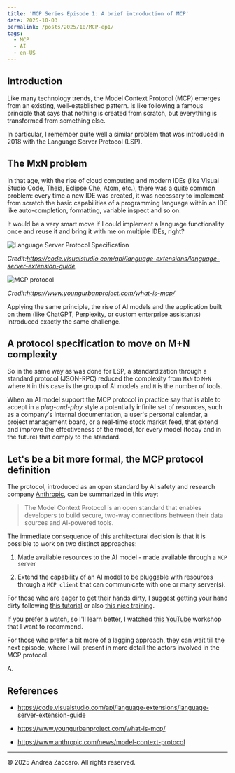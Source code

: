 ```yaml
---
title: 'MCP Series Episode 1: A brief introduction of MCP'
date: 2025-10-03
permalink: /posts/2025/10/MCP-ep1/
tags:
  - MCP
  - AI
  - en-US
---
```

## Introduction

Like many technology trends, the Model Context Protocol (MCP) emerges from an existing, well-established pattern. Is like following a famous principle that says that nothing is created from scratch, but everything is transformed from something else.

In particular, I remember quite well a similar problem that was introduced in 2018 with the Language Server Protocol (LSP).

## The MxN problem

In that age, with the rise of cloud computing and modern IDEs (like Visual Studio Code, Theia, Eclipse Che, Atom, etc.), there was a quite common problem: every time a new IDE was created, it was necessary to implement from scratch the basic capabilities of a programming language within an IDE like auto-completion, formatting, variable inspect and so on.

It would be a very smart move if I could implement a language functionality once and reuse it and bring it with me on multiple IDEs, right?

![Language Server Protocol Specification](https://code.visualstudio.com/assets/api/language-extensions/language-server-extension-guide/lsp-languages-editors.png)

*Credit:<https://code.visualstudio.com/api/language-extensions/language-server-extension-guide>*

![MCP protocol](https://www.youngurbanproject.com/wp-content/uploads/2025/04/mcp-vs-traditional-approach-1-1.png)

*Credit:<https://www.youngurbanproject.com/what-is-mcp/>*

Applying the same principle, the rise of AI models and the application built on them (like ChatGPT, Perplexity, or custom enterprise assistants) introduced exactly the same challenge.

## A protocol specification to move on M+N complexity

So in the same way as was done for LSP, a standardization through a standard protocol (JSON-RPC) reduced the complexity from `MxN` to `M+N` where `M` in this case is the group of AI models and `N` is the number of tools.

When an AI model support the MCP protocol in practice say that is able to accept in a *plug-and-play* style a potentially infinite set of resources, such as a company's internal documentation, a user's personal calendar, a project management board, or a real-time stock market feed, that extend and improve the effectiveness of the model, for every model (today and in the future) that comply to the standard.

## Let's be a bit more formal, the MCP protocol definition

The protocol, introduced as an open standard by AI safety and research company [Anthropic](https://www.anthropic.com/news/model-context-protocol), can be summarized in this way:

> The Model Context Protocol is an open standard that enables developers to build secure, two-way connections between their data sources and AI-powered tools.

The immediate consequence of this architectural decision is that it is possible to work on two distinct approaches:

1. Made available resources to the AI model - made available through a `MCP server`

2. Extend the capability of an AI model to be pluggable with resources through a `MCP client` that can communicate with one or many server(s).

For those who are eager to get their hands dirty, I suggest getting your hand dirty following [this tutorial](https://medium.com/@aparna_prasad/build-your-first-mcp-server-in-typescript-with-code-02af89ef2a5f) or also [this nice training](https://huggingface.co/learn/mcp-course/en/unit1/communication-protocol?utm_source=chatgpt.com).

If you prefer a watch, so I'll learn better, I watched [this YouTube](https://www.youtube.com/watch?v=kQmXtrmQ5Zg) workshop that I want to recommend.

For those who prefer a bit more of a lagging approach, they can wait till the next episode, where I will present in more detail the actors involved in the MCP protocol.

A.

## References

- <https://code.visualstudio.com/api/language-extensions/language-server-extension-guide>

- <https://www.youngurbanproject.com/what-is-mcp/>

- <https://www.anthropic.com/news/model-context-protocol>
---
&copy; 2025 Andrea Zaccaro. All rights reserved.
